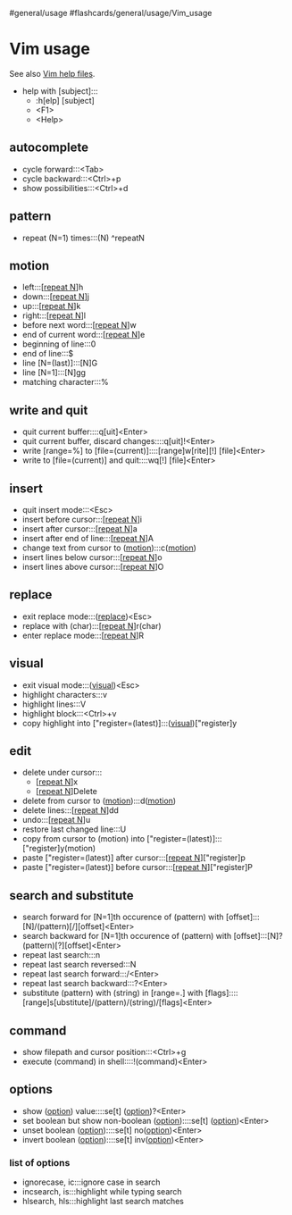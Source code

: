 #general/usage #flashcards/general/usage/Vim_usage

# Vim usage

See also [Vim help files](https://vimhelp.org/).

- help with \[subject\]:::<ul><li>:h[elp] [subject]</li><li>&lt;F1&gt;</li><li>&lt;Help&gt;</li></ul> <!--SR:!2023-05-06,74,313!2023-05-10,78,313-->

## autocomplete
- cycle forward:::\<Tab\> <!--SR:!2023-05-17,85,328!2023-04-17,60,308-->
- cycle backward:::\<Ctrl\>+p <!--SR:!2023-04-16,59,308!2023-06-25,105,288-->
- show possibilities:::\<Ctrl\>+d <!--SR:!2023-04-10,26,193!2023-04-23,23,268-->

## pattern
- repeat (N=1) times:::(N) ^repeatN <!--SR:!2023-07-22,128,313!2023-05-15,83,328-->

## motion
- left:::\[[repeat N](#^repeatN)\]h <!--SR:!2023-05-15,83,328!2023-04-05,48,288-->
- down:::\[[repeat N](#^repeatN)\]j <!--SR:!2023-05-12,80,313!2023-04-16,59,308-->
- up:::\[[repeat N](#^repeatN)\]k <!--SR:!2023-07-16,111,270!2023-06-24,105,287-->
- right:::\[[repeat N](#^repeatN)\]l <!--SR:!2023-05-16,84,328!2023-05-16,84,328-->
- before next word:::\[[repeat N](#^repeatN)\]w <!--SR:!2023-05-14,65,253!2023-07-25,117,288-->
- end of current word:::\[[repeat N](#^repeatN)\]e <!--SR:!2023-05-10,78,313!2023-05-11,79,313-->
- beginning of line:::0 <!--SR:!2023-05-09,77,310!2023-05-11,79,313-->
- end of line:::$ <!--SR:!2023-05-08,76,313!2023-05-10,78,313-->
- line \[N=(last)\]:::\[N\]G <!--SR:!2023-08-09,133,290!2023-05-12,80,313-->
- line \[N=1\]:::\[N\]gg <!--SR:!2023-05-06,74,313!2023-05-08,76,313-->
- matching character:::% <!--SR:!2023-07-23,118,273!2023-04-12,50,293-->

## write and quit
- quit current buffer::::q\[uit\]\<Enter\> <!--SR:!2023-05-05,73,313!2023-04-06,49,293-->
- quit current buffer, discard changes::::q\[uit\]!\<Enter\> <!--SR:!2023-05-06,74,313!2023-04-14,57,293-->
- write \[range=%\] to \[file=(current)\]::::\[range\]w\[rite\]\[!\] \[file\]\<Enter\> <!--SR:!2023-04-08,51,293!2023-05-14,82,328-->
- write to \[file=(current)\] and quit::::wq[!] \[file\]\<Enter\> <!--SR:!2023-05-07,75,313!2023-05-15,83,328-->

## insert
- quit insert mode:::\<Esc\> <!--SR:!2023-05-09,77,313!2023-05-08,76,313-->
- insert before cursor:::\[[repeat N](#^repeatN)\]i <!--SR:!2023-04-18,61,293!2023-05-17,85,328-->
- insert after cursor:::\[[repeat N](#^repeatN)\]a <!--SR:!2023-05-08,76,313!2023-04-17,60,308-->
- insert after end of line:::\[[repeat N](#^repeatN)\]A <!--SR:!2023-05-15,66,253!2023-05-09,77,313-->
- change text from cursor to ([motion](#motion)):::c([motion](#motion)) <!--SR:!2023-09-07,165,293!2023-04-10,53,293-->
- insert lines below cursor:::\[[repeat N](#^repeatN)\]o <!--SR:!2023-06-20,100,273!2023-06-25,99,293-->
- insert lines above cursor:::\[[repeat N](#^repeatN)\]O <!--SR:!2023-04-16,59,293!2023-04-13,56,293-->

## replace
- exit replace mode:::([replace](#replace))\<Esc\> <!--SR:!2023-05-06,74,313!2023-05-17,85,328-->
- replace with (char):::\[[repeat N](#^repeatN)\]r(char) <!--SR:!2023-07-17,113,273!2023-05-13,81,313-->
- enter replace mode:::\[[repeat N](#^repeatN)\]R <!--SR:!2023-04-12,55,293!2023-04-13,56,293-->

## visual
- exit visual mode:::([visual](#visual))\<Esc\> <!--SR:!2023-05-17,85,328!2023-05-16,84,328-->
- highlight characters:::v <!--SR:!2023-04-07,50,308!2023-04-18,61,308-->
- highlight lines:::V <!--SR:!2023-06-24,103,273!2023-04-22,22,268-->
- highlight block:::\<Ctrl\>+v <!--SR:!2023-05-30,76,253!2023-05-15,83,328-->
- copy highlight into \["register=(latest)\]:::([visual](#visual))\["register\]y <!--SR:!2023-07-14,107,273!2023-04-01,44,288-->

## edit
- delete under cursor:::<ul><li>\[[repeat N](#^repeatN)\]x</li><li>\[[repeat N](#^repeatN)\]Delete</li></ul> <!--SR:!2023-05-14,82,327!2023-04-14,57,308-->
- delete from cursor to ([motion](#motion)):::d([motion](#motion)) <!--SR:!2023-05-13,81,310!2023-05-13,81,313-->
- delete lines:::\[[repeat N](#^repeatN)\]dd <!--SR:!2023-05-11,79,313!2023-04-15,58,308-->
- undo:::\[[repeat N](#^repeatN)\]u <!--SR:!2023-06-20,95,293!2023-05-10,78,313-->
- restore last changed line:::U <!--SR:!2023-05-12,80,313!2023-04-06,49,288-->
- copy from cursor to (motion) into \["register=(latest)\]:::\["register\]y(motion) <!--SR:!2023-06-28,106,273!2023-05-16,84,328-->
- paste \["register=(latest)\] after cursor:::\[[repeat N](#^repeatN)\]\["register\]p <!--SR:!2023-04-15,58,307!2023-05-14,82,328-->
- paste \["register=(latest)\] before cursor:::\[[repeat N](#^repeatN)\]\["register\]P <!--SR:!2023-05-09,77,313!2023-04-17,60,307-->

## search and substitute
- search forward for \[N=1\]th occurence of (pattern) with \[offset\]:::\[N\]/(pattern)\[/\]\[offset\]\<Enter\> <!--SR:!2023-04-10,53,293!2023-06-18,98,273-->
- search backward for \[N=1\]th occurence of (pattern) with \[offset\]:::\[N\]?(pattern)\[?\]\[offset\]\<Enter\> <!--SR:!2023-05-04,39,230!2023-04-17,60,308-->
- repeat last search:::n <!--SR:!2023-05-13,81,313!2023-04-14,57,308-->
- repeat last search reversed:::N <!--SR:!2023-04-07,50,293!2023-06-29,98,268-->
- repeat last search forward:::/\<Enter\> <!--SR:!2023-04-01,35,273!2023-06-22,101,273-->
- repeat last search backward:::?\<Enter\> <!--SR:!2023-07-21,116,273!2023-06-07,84,268-->
- substitute (pattern) with (string) in \[range=.\] with \[flags\]::::\[range\]s\[ubstitute\]/(pattern)/(string)/\[flags\]\<Enter\> <!--SR:!2023-05-08,60,253!2023-05-05,73,313-->

## command
- show filepath and cursor position:::\<Ctrl\>+g <!--SR:!2023-07-02,95,268!2023-04-07,22,208-->
- execute (command) in shell::::!(command)\<Enter\> <!--SR:!2023-04-03,31,273!2023-05-07,75,313-->

## options
- show ([option](#list%20of%20options)) value::::se\[t\] ([option](#list%20of%20options))?\<Enter\> <!--SR:!2023-04-13,41,293!2023-05-17,85,327-->
- set boolean but show non-boolean ([option](#list%20of%20options))::::se\[t\] ([option](#list%20of%20options))\<Enter\> <!--SR:!2023-05-07,75,313!2023-04-21,23,268-->
- unset boolean ([option](#list%20of%20options))::::se\[t\] no([option](#list%20of%20options))\<Enter\> <!--SR:!2023-04-11,54,293!2023-05-12,80,313-->
- invert boolean ([option](#list%20of%20options))::::se\[t\] inv([option](#list%20of%20options))\<Enter\> <!--SR:!2023-05-05,73,313!2023-04-12,55,293-->

### list of options
- ignorecase, ic:::ignore case in search <!--SR:!2023-04-13,56,308!2023-04-16,59,308-->
- incsearch, is:::highlight while typing search <!--SR:!2023-04-09,52,293!2023-07-17,113,273-->
- hlsearch, hls:::highlight last search matches <!--SR:!2023-09-03,162,290!2023-04-15,58,308-->
